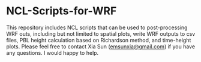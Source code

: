 # NCL-Scripts-for-WRF
This repository includes NCL scripts that can be used to post-processing WRF outs, including but not limited to spatial plots, write WRF outputs to csv files, PBL height calculation based on Richardson method, and time-height plots. Please feel free to contact Xia Sun (emsunxia@gmail.com) if you have any questions. I would happy to help.
